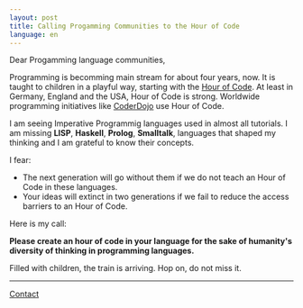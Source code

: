 ```yaml
---
layout: post
title: Calling Progamming Communities to the Hour of Code
language: en
---
```


Dear Progamming language communities,

Programming is becomming main stream for about four years, now.
It is taught to children in a playful way, starting with the [Hour of Code][hoc].
At least in Germany, England and the USA, Hour of Code is strong.
Worldwide programming initiatives like [CoderDojo][zen] use Hour of Code.

I am seeing Imperative Programmig languages used in almost all tutorials.
I am missing **LISP**, **Haskell**, **Prolog**, **Smalltalk**, languages that
shaped my thinking and I am grateful to know their concepts.

I fear:

- The next generation will go without them if we do not teach an Hour of Code
  in these languages.
- Your ideas will extinct in two generations if we fail to reduce the
  access barriers to an Hour of Code.

Here is my call:

**Please create an hour of code in your language for the sake of humanity's diversity of thinking in programming languages.**

Filled with children, the train is arriving. Hop on, do not miss it.

---

[Contact](http://niccokunzmann.github.io/impressum/)

[hoc]: https://code.org/learn
[zen]: http://zen.coderdojo.com/
